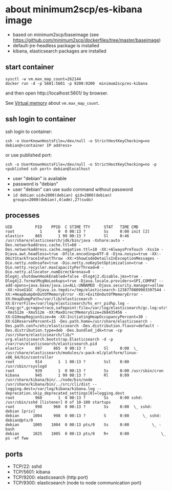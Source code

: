 # about minimum2scp/es-kibana image

 * based on minimum2scp/baseimage (see https://github.com/minimum2scp/dockerfiles/tree/master/baseimage)
 * default-jre-headless package is installed
 * kibana, elasticsearch packages are installed

## start container

```
sysctl -w vm.max_map_count=262144
docker run -d -p 5601:5601 -p 9200:9200  minimum2scp/es-kibana
```

and then open http://localhost:5601/ by browser.

See [Virtual memory](https://www.elastic.co/guide/en/elasticsearch/reference/current/vm-max-map-count.html) about `vm.max_map_count`.

## ssh login to container

ssh login to container:

```
ssh -o UserKnownHostsFile=/dev/null -o StrictHostKeyChecking=no debian@<container IP address>
```

or use published port:

```
ssh -o UserKnownHostsFile=/dev/null -o StrictHostKeyChecking=no -p <published ssh port> debian@localhost
```

 * user "debian" is available
 * password is "debian"
 * user "debian" can use sudo command without password
 * `id debian`: `uid=2000(debian) gid=2000(debian) groups=2000(debian),4(adm),27(sudo)`

## processes

```
UID          PID    PPID  C STIME TTY      STAT   TIME CMD
root           1       0  0 00:13 ?        Ss     0:00 init [2]
elastic+     865       1 99 00:13 ?        Sl     0:46 /usr/share/elasticsearch/jdk/bin/java -Xshare:auto -Des.networkaddress.cache.ttl=60 -Des.networkaddress.cache.negative.ttl=10 -XX:+AlwaysPreTouch -Xss1m -Djava.awt.headless=true -Dfile.encoding=UTF-8 -Djna.nosys=true -XX:-OmitStackTraceInFastThrow -XX:+ShowCodeDetailsInExceptionMessages -Dio.netty.noUnsafe=true -Dio.netty.noKeySetOptimization=true -Dio.netty.recycler.maxCapacityPerThread=0 -Dio.netty.allocator.numDirectArenas=0 -Dlog4j.shutdownHookEnabled=false -Dlog4j2.disable.jmx=true -Dlog4j2.formatMsgNoLookups=true -Djava.locale.providers=SPI,COMPAT --add-opens=java.base/java.io=ALL-UNNAMED -Djava.security.manager=allow -XX:+UseG1GC -Djava.io.tmpdir=/tmp/elasticsearch-1238770809903397544 -XX:+HeapDumpOnOutOfMemoryError -XX:+ExitOnOutOfMemoryError -XX:HeapDumpPath=/var/lib/elasticsearch -XX:ErrorFile=/var/log/elasticsearch/hs_err_pid%p.log -Xlog:gc*,gc+age=trace,safepoint:file=/var/log/elasticsearch/gc.log:utctime,pid,tags:filecount=32,filesize=64m -Xms512m -Xmx512m -XX:MaxDirectMemorySize=268435456 -XX:G1HeapRegionSize=4m -XX:InitiatingHeapOccupancyPercent=30 -XX:G1ReservePercent=15 -Des.path.home=/usr/share/elasticsearch -Des.path.conf=/etc/elasticsearch -Des.distribution.flavor=default -Des.distribution.type=deb -Des.bundled_jdk=true -cp /usr/share/elasticsearch/lib/* org.elasticsearch.bootstrap.Elasticsearch -d -p /var/run/elasticsearch/elasticsearch.pid
elastic+     897     865  0 00:13 ?        Sl     0:00  \_ /usr/share/elasticsearch/modules/x-pack-ml/platform/linux-x86_64/bin/controller
root         914       1  1 00:13 ?        Ssl    0:00 /usr/sbin/rsyslogd
root         939       1  0 00:13 ?        Ss     0:00 /usr/sbin/cron
kibana       945       1 99 00:13 ?        Rl     0:09 /usr/share/kibana/bin/../node/bin/node /usr/share/kibana/bin/../src/cli/dist --logging.dest=/var/log/kibana/kibana.log --deprecation.skip_deprecated_settings[0]=logging.dest
root         960       1  0 00:13 ?        Ss     0:00 sshd: /usr/sbin/sshd [listener] 0 of 10-100 startups
root         998     960  0 00:13 ?        Ss     0:00  \_ sshd: debian [priv]
debian      1004     998  0 00:13 ?        S      0:00      \_ sshd: debian@pts/0
debian      1005    1004  0 00:13 pts/0    Ss     0:00          \_ -bash
debian      1025    1005  0 00:13 pts/0    R+     0:00              \_ ps -ef fww
```

## ports

 * TCP/22: sshd
 * TCP/5601: kibana
 * TCP/9200: elasticsearch (http port)
 * TCP/9300: elasticsearch (node to node communication port)

